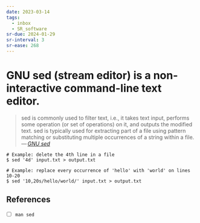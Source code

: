 ```yaml
---
date: 2023-03-14
tags:
  - inbox
  - SR_software
sr-due: 2024-01-29
sr-interval: 3
sr-ease: 268
---
```


# GNU sed (stream editor) is a non-interactive command-line text editor.

> sed is commonly used to filter text, i.e., it takes text input, performs some
> operation (or set of operations) on it, and outputs the modified text. sed is
> typically used for extracting part of a file using pattern matching or
> substituting multiple occurrences of a string within a file.\
> — <cite>[GNU sed](https://www.gnu.org/software/sed/)</cite>

    # Example: delete the 4th line in a file
    $ sed '4d' input.txt > output.txt

    # Example: replace every occurrence of 'hello' with 'world' on lines 10-20
    $ sed '10,20s/hello/world/' input.txt > output.txt

## References

- [ ] `man sed`
